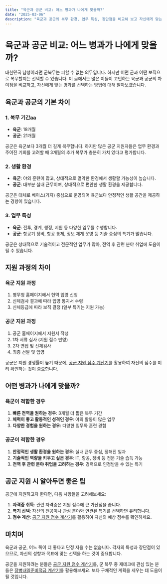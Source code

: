 ```yaml
---
title: "육군과 공군 비교: 어느 병과가 나에게 맞을까?"
date: "2025-03-06"
description: "육군과 공군의 복무 환경, 업무 특성, 장단점을 비교해 보고 자신에게 맞는 병과를 선택하는 방법을 알아봅니다."
---
```


# 육군과 공군 비교: 어느 병과가 나에게 맞을까?

대한민국 남성이라면 군복무는 피할 수 없는 의무입니다. 하지만 어떤 군과 어떤 보직으로 복무할지는 선택할 수 있습니다. 이 글에서는 많은 이들이 고민하는 육군과 공군의 차이점을 비교하고, 자신에게 맞는 병과를 선택하는 방법에 대해 알아보겠습니다.

## 육군과 공군의 기본 차이

### 1. 복무 기간aa

- **육군**: 18개월
- **공군**: 21개월

공군은 육군보다 3개월 더 길게 복무합니다. 하지만 많은 공군 지원자들은 업무 환경과 주어진 기회를 고려할 때 3개월의 추가 복무가 충분히 가치 있다고 평가합니다.

### 2. 생활 환경

- **육군**: 야외 훈련이 많고, 상대적으로 열악한 환경에서 생활할 가능성이 높습니다.
- **공군**: 대부분 실내 근무이며, 상대적으로 편안한 생활 환경을 제공합니다.

공군은 대체로 베이스(기지) 중심으로 운영되어 육군보다 안정적인 생활 공간을 제공하는 경향이 있습니다.

### 3. 업무 특성

- **육군**: 전투, 경계, 행정, 지원 등 다양한 임무를 수행합니다.
- **공군**: 항공기 정비, 항공 통제, 정보 체계 운영 등 기술 중심의 특기가 많습니다.

공군은 상대적으로 기술적이고 전문적인 업무가 많아, 전역 후 관련 분야 취업에 도움이 될 수 있습니다.

## 지원 과정의 차이

### 육군 지원 과정

1. 병무청 홈페이지에서 현역 입영 신청
2. 신체검사 결과에 따라 입영 통지서 수령
3. 신체등급에 따라 보직 결정 (일부 특기는 지원 가능)

### 공군 지원 과정

1. 공군 홈페이지에서 지원서 작성
2. 1차 서류 심사 (지원 점수 반영)
3. 2차 면접 및 신체검사
4. 최종 선발 및 입영

공군은 지원 경쟁률이 높기 때문에, [공군 지원 점수 계산기](/scorecalculator)를 활용하여 자신의 점수를 미리 확인하는 것이 중요합니다.

## 어떤 병과가 나에게 맞을까?

### 육군이 적합한 경우

1. **빠른 전역을 원하는 경우**: 3개월 더 짧은 복무 기간
2. **체력이 좋고 활동적인 성격인 경우**: 야외 활동이 많은 업무
3. **다양한 경험을 원하는 경우**: 다양한 임무와 훈련 경험

### 공군이 적합한 경우

1. **안정적인 생활 환경을 원하는 경우**: 실내 근무 중심, 정해진 일과
2. **기술적인 역량을 키우고 싶은 경우**: IT, 항공, 정비 등 전문 기술 습득 가능
3. **전역 후 관련 분야 취업을 고려하는 경우**: 경력으로 인정받을 수 있는 특기

## 공군 지원 시 알아두면 좋은 팁

공군에 지원하고자 한다면, 다음 사항들을 고려해보세요:

1. **자격증 취득**: 관련 자격증은 지원 점수에 큰 가산점을 줍니다.
2. **특기 선택**: 자신의 전공이나 관심 분야와 연관된 특기를 선택하면 유리합니다.
3. **점수 계산**: [공군 지원 점수 계산기](/scorecalculator)를 활용하여 자신의 예상 점수를 확인하세요.

## 마치며

육군과 공군, 어느 쪽이 더 좋다고 단정 지을 수는 없습니다. 각자의 특성과 장단점이 있으므로, 자신의 성향과 목표에 맞는 선택을 하는 것이 중요합니다.

공군을 지원하려는 분들은 [공군 지원 점수 계산기](/scorecalculator)를, 군 복무 중 재테크에 관심 있는 분들은 [장병내일준비적금 계산기](/moneycalculator)를 활용해보세요. 보다 구체적인 계획을 세우는 데 도움이 될 것입니다. 